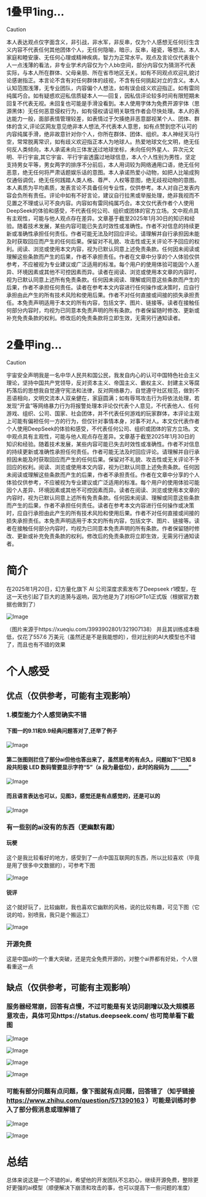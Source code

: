 # 1叠甲1ing...
> [!CAUTION]
> 本人表达观点仅字面含义，非引战，非水军，非反串，仅为个人感想无任何衍生含义内容不代表任何其他团体个人，无任何隐喻，暗示，反串，碰瓷，等想法。本人家庭和睦安康、无任何心理或精神疾病，智力为正常水平。观点及言论仅代表我个人一点浅薄的看法，非专业学术内容仅为个人bb空间，部分内容仅为猜测不代表实际，与本人所在群体、父母亲朋、所在省市地区无关。如有不同观点欢迎礼貌讨论感谢指正。本言论不含有对任何群体的歧视，不含有任何挑起对立的含义。本人认知范围浅薄，无专业团队，内容偏个人想法，如有误会歧义欢迎指正。如有雷同纯属巧合。如有疑惑欢迎私信质疑本人一—回复，因私信评论较多时间有限短期未回复不代表无视。未回复也可能是手滑没看到。本人使用字体为免费开源宇体（思源黑体）无任何恶意侵权行为，如有侵权请证明关联性作者会尽快处理。本人的表达能力一般，面部表情管理较差，如表情过于欠揍绝非恶意鄙视某个人、团体、群体的含义,评论区网友意见绝非本人想法,不代表本人意思，如有点赞到您不认可的内容纯属手滑，绝非故意针对你个人，你所在群体、团体、组织。本人神经天马行空，常常脱离常识，如有歧义欢迎指正本人为地球人。热爱地球文化文明，绝无任何反人类倾向，本人承诺未向三体发送过地球坐标，未向任何外星人、异次元文明、平行宇宙,其它宇宙、平行宇宙透露过地球信息，本人个人性别为男性，坚定支持男女平等，男女两字的排序不分前后，本人用词较为网络通用口语，绝无任何恶意，绝无任何将严肃话题娱乐话的意图。本人承诺热爱小动物，如把人比喻成狗仅通俗调侃，绝无任何践踏人类人格、尊严、人权等意图，绝无歧视动物的意图。本人素质为平均素质，发表言论不具备任何专业性，仅供参考。本人对自己发表内容会负所有责任。评论中如有不好言论，建议自行拉黑或举报处理，绝非我视而不见置之不理或认可不良内容。内容如有雷同纯属巧合。本文仅代表作者个人使用DeepSeek的体验和感受，不代表任何公司、组织或团体的官方立场。文中观点具有主观性，可能与他人观点存在差异。文章基于截至2025年1月30日的知识和经验。随着技术发展，某些内容可能已失去时效性或准确性。作者不对信息的持续更新或准确性承担任何责任。作者可能无法及时回应评论。请理解并自行承担因未能及时获取回应而产生的任何后果。保留对不礼貌、攻击性或无关评论不予回应的权利。阅读、浏览或使用本文内容，视为已默认同意上述免责条款。任何因未阅读或理解这些条款而产生的后果，作者不承担责任。作者在文章中分享的个人体验仅供参考，不应被视为专业建议或广泛适用的标准。每个用户的使用体验可能因个人差异、环境因素或其他不可控因素而异。读者在阅读、浏览或使用本文章的内容时，视为已默认同意上述所有免责条款。任何因未阅读、理解或同意这些条款而产生的后果，作者不承担任何责任。读者在参考本文内容进行任何操作或决策时，应自行承担由此产生的所有技术风险和使用后果。作者不对任何直接或间接的损失承担责任。本免责声明适用于本文的所有内容，包括文字、图片、链接等。读者在接触任何部分内容时，均视为已同意本免责声明的所有条款。作者保留随时修改、更新或补充免责条款的权利。修改后的免责条款将立即生效，无需另行通知读者。
# 2叠甲ing...
> [!CAUTION]
> 宇宙安全声明我是一名中华人民共和国公民，我发自内心的认可中国特色社会主义理论，坚持中国共产党领导，反对资本主义、帝国主义、霸权主义、封建主义等腐朽落后的思想我自觉遵守宪法和法律，反对网络暴力，自觉遵守社区规范，做到不恶语相向，文明交流本人双亲健在，家庭圆满；如有辱骂攻击行为将依法处理，若发现“开盒”等网络暴力行为将报警处理本评论仅代表个人意见，不代表他人、任何游戏、组织、公司、国家、社会团体，并不代表任何游戏的玩家群体，本评论主观上可能有偏袒任何一方的行为，但仅针对事情本身，对事不对人。本文仅代表作者个人使用DeepSeek的体验和感受，不代表任何公司、组织或团体的官方立场。文中观点具有主观性，可能与他人观点存在差异。文章基于截至2025年1月30日的知识和经验。随着技术发展，某些内容可能已失去时效性或准确性。作者不对信息的持续更新或准确性承担任何责任。作者可能无法及时回应评论。请理解并自行承担因未能及时获取回应而产生的任何后果。保留对不礼貌、攻击性或无关评论不予回应的权利。阅读、浏览或使用本文内容，视为已默认同意上述免责条款。任何因未阅读或理解这些条款而产生的后果，作者不承担责任。作者在文章中分享的个人体验仅供参考，不应被视为专业建议或广泛适用的标准。每个用户的使用体验可能因个人差异、环境因素或其他不可控因素而异。读者在阅读、浏览或使用本文章的内容时，视为已默认同意上述所有免责条款。任何因未阅读、理解或同意这些条款而产生的后果，作者不承担任何责任。读者在参考本文内容进行任何操作或决策时，应自行承担由此产生的所有技术风险和使用后果。作者不对任何直接或间接的损失承担责任。本免责声明适用于本文的所有内容，包括文字、图片、链接等。读者在接触任何部分内容时，均视为已同意本免责声明的所有条款。作者保留随时修改、更新或补充免责条款的权利。修改后的免责条款将立即生效，无需另行通知读者。

# 简介
在2025年1月20日，幻方量化旗下 AI 公司深度求索发布了Deepseek r1模型，在这一天也引起了巨大的涟漪与返响，因为他是为了对标GPTo1正式版（根据官方数据也做到了）

![Image](https://github.com/user-attachments/assets/b4e05d7c-96df-4240-96ca-e6ba2447e8c6)

（图片来源于https://xueqiu.com/3993902801/321907138）  并且其训练成本极低，仅花了557.6 万美元（虽然还是不是我能想的），但对比别的AI大模型也不错了，而且也有不错的效果
# 个人感受
## 优点（仅供参考，可能有主观影响）
### 1.模型能力个人感觉确实不错
#### 下图一的9.11和9.9经典问题答对了,还举了例子
![Image](https://github.com/user-attachments/assets/a37e8b38-f800-4504-95d6-6c5b257b086f)
#### 第二张图则拦住了部分ai但他也答出来了，虽然思考的有点久，问题如下“已知 8 段共阳极 LED 数码管要显示字符“5”（a 段为最低位），此时的段码为 _______”
![Image](https://github.com/user-attachments/assets/09eeb3fa-ee45-41e3-9dc5-bd5eac261bf5)
#### 而且语言表达也可以，见图3，感觉还是有点感觉的，还是可以的
![Image](https://github.com/user-attachments/assets/e29e5ec1-703c-4554-b337-e652122f8c98)
### 有一些别的ai没有的东西（更幽默有趣）
#### 玩梗
这个是我比较看好的地方，感受到了一点中国互联网的东西，所以比较喜欢（毕竟是用了很多中文数据的），可参考下图

![Image](https://github.com/user-attachments/assets/11d2a01d-269a-419a-8e4f-bbfa421688ce)
#### 锐评
这个就好玩了，比较幽默，我也喜欢它幽默的风格，说的比较有趣，可见下图（它说的哈，别喷我，我只是个搬运工）

![Image](https://github.com/user-attachments/assets/221c0941-e93b-45ad-8c6f-f86b7e18ea47)
### 开源免费
这是中国ai的一个重大突破，还是完全免费开源的，对整个ai界都有好处，个人很看重这一点
## 缺点（仅供参考，可能有主观影响）
### 服务器经常崩，回答有点慢，不过可能是有关访问剧增以及大规模恶意攻击，具体可见https://status.deepseek.com/  也可简单看下截图

![Image](https://github.com/user-attachments/assets/1fcde7e2-79bb-48d7-bc13-9160d0c7df70)

![Image](https://github.com/user-attachments/assets/b5568e40-4bf9-4ff1-8614-05bf26c29dc3)

![Image](https://github.com/user-attachments/assets/61acf0d5-1053-40a3-9d28-5570af21726c)

![Image](https://github.com/user-attachments/assets/667d3ad8-32b9-435c-b50e-2c57381c4728)

### 可能有部分问题有点问题，像下图就有点问题，回答错了（知乎链接 https://www.zhihu.com/question/571390163 ）可能是训练时参入了部分假消息或理解错了

![Image](https://github.com/user-attachments/assets/492b4fa7-5520-46cb-b605-354af501bc70)

![Image](https://github.com/user-attachments/assets/4fe4abe0-3816-40d0-9dc4-63d5753623f1)

# 总结
总体来说这是一个不错的ai，希望他的开发团队不忘初心，继续开源免费，整除更好更强的ai模型（顺便解决下崩溃和攻击的事，也可以提高下一些问题的准度）
